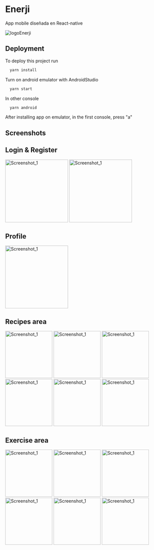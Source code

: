 
# Enerji

App mobile diseñada en React-native 

![logoEnerji](https://github.com/FJanza/Enerji-Mobile/assets/62725867/305ff92c-75a1-410c-b029-4b7a3f474dd4)

## Deployment

To deploy this project run

```bash
  yarn install
```

Turn on android emulator with AndroidStudio

```bash
  yarn start
```
In other console

```bash
  yarn android
```

After installing app on emulator, in the first console, press "a"

## Screenshots

## Login & Register

<img src="https://github.com/FJanza/Enerji-Mobile/assets/62725867/9f1077e7-0a11-43b4-b6d7-391b19f5cda1" width="200" alt="Screenshot_1">

<img src="https://github.com/FJanza/Enerji-Mobile/assets/62725867/c81faece-25ac-41a8-800f-c3cdc7a59ea6" width="200" alt="Screenshot_1">

## Profile

<img src="https://github.com/FJanza/Enerji-Mobile/assets/62725867/116d0048-9460-430c-92e6-22165090ddde" width="200" alt="Screenshot_1">

## Recipes area

<img src="https://github.com/FJanza/Enerji-Mobile/assets/62725867/68986b9a-017a-480a-8321-f295fc6fac7c" width="150" alt="Screenshot_1">

<img src="https://github.com/FJanza/Enerji-Mobile/assets/62725867/21fb7fd9-cd06-47eb-b10f-3328e1b23c12" width="150" alt="Screenshot_1">

<img src="https://github.com/FJanza/Enerji-Mobile/assets/62725867/5c449d3d-7b90-4459-b661-7778bfc0b76d" width="150" alt="Screenshot_1">

<img src="https://github.com/FJanza/Enerji-Mobile/assets/62725867/27cc2ad3-52c3-4276-9d62-4059c3b1f6c1" width="150" alt="Screenshot_1">

<img src="https://github.com/FJanza/Enerji-Mobile/assets/62725867/4cfbac71-cce4-4a54-bbc1-87b1c85e131c" width="150" alt="Screenshot_1">

<img src="https://github.com/FJanza/Enerji-Mobile/assets/62725867/8c9db94a-78f9-42cb-aa75-14115751c048" width="150" alt="Screenshot_1">

## Exercise area

<img src="https://github.com/FJanza/Enerji-Mobile/assets/62725867/9c88cf78-c411-41e6-8761-30eafa5e4383" width="150" alt="Screenshot_1">

<img src="https://github.com/FJanza/Enerji-Mobile/assets/62725867/379c6315-9036-4985-8a9a-e17ff2ceb50d" width="150" alt="Screenshot_1">

<img src="https://github.com/FJanza/Enerji-Mobile/assets/62725867/78d48d54-c18c-4d7e-a64a-f36d4ec79ef8" width="150" alt="Screenshot_1">

<img src="https://github.com/FJanza/Enerji-Mobile/assets/62725867/0c0f0c73-0a23-4118-a013-d7af0b3d9968" width="150" alt="Screenshot_1">

<img src="https://github.com/FJanza/Enerji-Mobile/assets/62725867/0037dcc3-8183-464a-9bd9-e313d2cdde9f" width="150" alt="Screenshot_1">

<img src="https://github.com/FJanza/Enerji-Mobile/assets/62725867/45985426-8afc-406b-8c2f-1cbc08ecb69d" width="150" alt="Screenshot_1">
